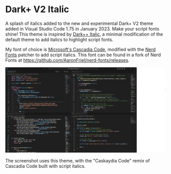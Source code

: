 # Dark+ V2 Italic

A splash of italics added to the new and experimental Dark+ V2 theme added in Visual Studio Code
1.75 in January 2023. Make your script fonts shine! This theme is inspired by [Dark++
Italic](https://marketplace.visualstudio.com/items?itemName=idbartosz.darkpp-italic), a minimal
modification of the default theme to add italics to highlight script fonts.

My font of choice is [Microsoft's Cascadia Code](https://github.com/microsoft/cascadia-code), modified with the [Nerd Fonts](https://www.nerdfonts.com/) patcher to add script italics. This font can be found in a fork of Nerd Fonts at https://github.com/AaronFriel/nerd-fonts/releases.

![A screenshot of the theme in four languages in quadrants. From left to right in the top row: TypeScript/React and Go; in the bottom row: Python and Rust](./docs/theme-example.png)

The screenshot uses this theme, with the "Caskaydia Code" remix of Cascadia Code built with script italics.

